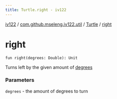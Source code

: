 ```yaml
---
title: Turtle.right - iv122
---
```


[iv122](../../index.md) / [com.github.mseleng.iv122.util](../index.md) / [Turtle](index.md) / [right](.)

# right

`fun right(degrees: Double): Unit`

Turns left by the given amount of [degrees](right.md#com.github.mseleng.iv122.util.Turtle$right(kotlin.Double)/degrees)

### Parameters

`degrees` - the amount of degrees to turn